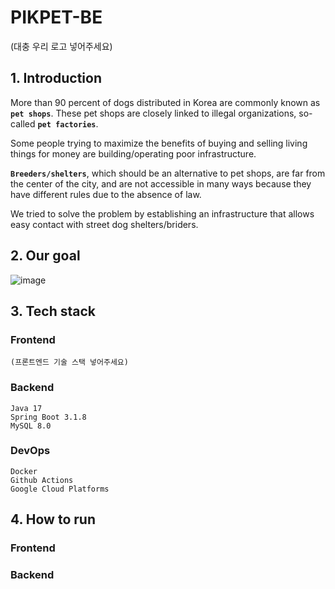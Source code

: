 # PIKPET-BE
(대충 우리 로고 넣어주세요)

## 1. Introduction 
 More than 90 percent of dogs distributed in Korea are commonly known as **`pet shops`**. These pet shops are closely linked to illegal organizations, so-called **`pet factories`**. 

 Some people trying to maximize the benefits of buying and selling living things for money are building/operating poor infrastructure.

 **`Breeders/shelters`**, which should be an alternative to pet shops, are far from the center of the city, and are not accessible in many ways because they have different rules due to the absence of law.

 We tried to solve the problem by establishing an infrastructure that allows easy contact with street dog shelters/briders.

## 2. Our goal 
![image](https://github.com/GDSC-KNU/3rd-sc-5-PIKPET-BE/assets/112597963/58a7eb89-8ccc-4af3-9e7e-782b5b65e8ee)

## 3. Tech stack
### Frontend
```
(프론트엔드 기술 스택 넣어주세요)
```

### Backend
```
Java 17
Spring Boot 3.1.8
MySQL 8.0
```

### DevOps
```
Docker
Github Actions
Google Cloud Platforms
```

## 4. How to run
### Frontend

### Backend
